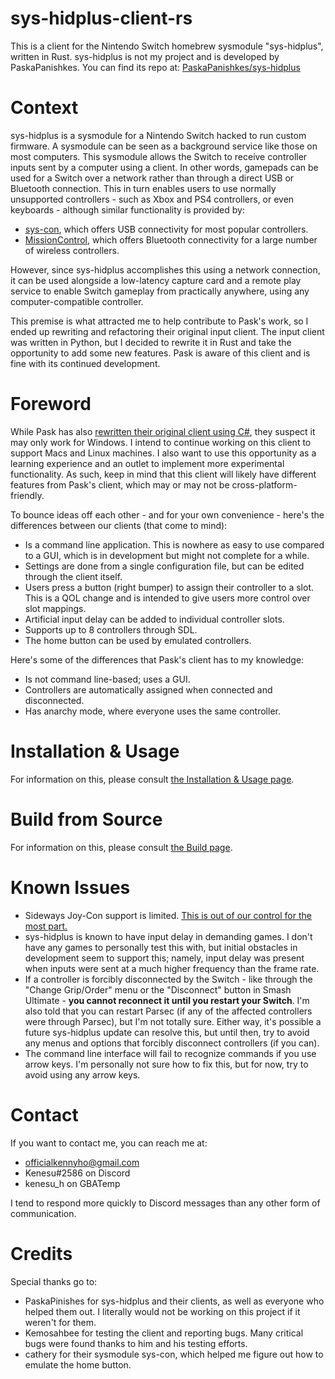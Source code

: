 # sys-hidplus-client-rs
This is a client for the Nintendo Switch homebrew sysmodule "sys-hidplus",
written in Rust. sys-hidplus is not my project and is developed by
PaskaPanishkes. You can find its repo at: 
[PaskaPanishkes/sys-hidplus](https://github.com/PaskaPinishkes/sys-hidplus)

# Context
sys-hidplus is a sysmodule for a Nintendo Switch hacked to run custom firmware.
A sysmodule can be seen as a background service like those on most computers.
This sysmodule allows the Switch to receive controller inputs sent by a computer
using a client. In other words, gamepads can be used for a Switch over a network
rather than through a direct USB or Bluetooth connection. This in turn enables
users to use normally unsupported controllers - such as Xbox and PS4
controllers, or even keyboards - although similar functionality is provided by:
- [sys-con](https://github.com/cathery/sys-con), which offers USB connectivity
  for most popular controllers.
- [MissionControl](https://github.com/ndeadly/MissionControl), which offers
  Bluetooth connectivity for a large number of wireless controllers.

However, since sys-hidplus accomplishes this using a network connection, it can
be used alongside a low-latency capture card and a remote play service to enable
Switch gameplay from practically anywhere, using any computer-compatible
controller.

This premise is what attracted me to help contribute to Pask's work, so I ended
up rewriting and refactoring their original input client. The input client was
written in Python, but I decided to rewrite it in Rust and take the opportunity
to add some new features. Pask is aware of this client and is fine with its
continued development.

# Foreword
While Pask has also
[rewritten their original client using C#](https://github.com/PaskaPinishkes/SwitchSysHidplusClient),
they suspect it may only work for Windows. I intend to continue working on this
client to support Macs and Linux machines. I also want to use this opportunity
as a learning experience and an outlet to implement more experimental
functionality. As such, keep in mind that this client will likely have
different features from Pask's client, which may or may not be
cross-platform-friendly.

To bounce ideas off each other - and for your own convenience - here's the
differences between our clients (that come to mind):
- Is a command line application. This is nowhere as easy to use compared to a
  GUI, which is in development but might not complete for a while.
- Settings are done from a single configuration file, but can be edited through
  the client itself.
- Users press a button (right bumper) to assign their controller to a slot. This
  is a QOL change and is intended to give users more control over slot mappings.
- Artificial input delay can be added to individual controller slots.
- Supports up to 8 controllers through SDL.
- The home button can be used by emulated controllers.

Here's some of the differences that Pask's client has to my knowledge:
- Is not command line-based; uses a GUI.
- Controllers are automatically assigned when connected and disconnected.
- Has anarchy mode, where everyone uses the same controller.

# Installation & Usage
For information on this, please consult
[the Installation & Usage page](./docs/usage.md).

# Build from Source
For information on this, please consult [the Build page](./docs/build.md).

# Known Issues
- Sideways Joy-Con support is limited.
  [This is out of our control for the most part.](https://github.com/switchbrew/libnx/issues/567)
- sys-hidplus is known to have input delay in demanding games. I don't have any
  games to personally test this with, but initial obstacles in development seem
  to support this; namely, input delay was present when inputs were sent at a
  much higher frequency than the frame rate.
- If a controller is forcibly disconnected by the Switch - like through the
  "Change Grip/Order" menu or the "Disconnect" button in Smash Ultimate - **you
  cannot reconnect it until you restart your Switch**. I'm also told that you
  can restart Parsec (if any of the affected controllers were through Parsec),
  but I'm not totally sure. Either way, it's possible a future sys-hidplus 
  update can resolve this, but until then, try to avoid any menus and options
  that forcibly disconnect controllers (if you can).
- The command line interface will fail to recognize commands if you use arrow
  keys. I'm personally not sure how to fix this, but for now, try to avoid using
  any arrow keys.

# Contact
If you want to contact me, you can reach me at:
- officialkennyho@gmail.com
- Kenesu#2586 on Discord
- kenesu_h on GBATemp

I tend to respond more quickly to Discord messages than any other form of
communication.

# Credits
Special thanks go to:
- PaskaPinishes for sys-hidplus and their clients, as well as everyone who
  helped them out. I literally would not be working on this project if it
  weren't for them.
- Kemosahbee for testing the client and reporting bugs. Many critical bugs were
  found thanks to him and his testing efforts.
- cathery for their sysmodule sys-con, which helped me figure out how to emulate
  the home button.
